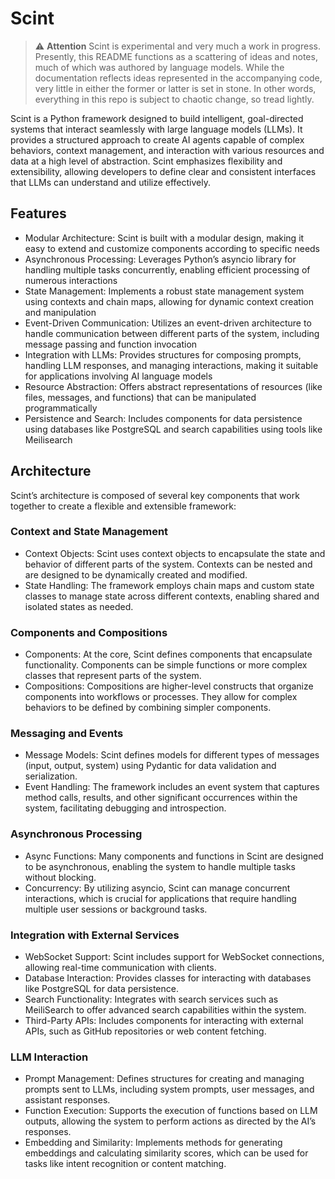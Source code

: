 # Scint

> ⚠️ **Attention**
> Scint is experimental and very much a work in progress. Presently, this README functions as a scattering of ideas and notes, much of which was authored by language models. While the documentation reflects ideas represented in the accompanying code, very little in either the former or latter is set in stone. In other words, everything in this repo is subject to chaotic change, so tread lightly.

Scint is a Python framework designed to build intelligent, goal-directed systems that interact seamlessly with large language models (LLMs). It provides a structured approach to create AI agents capable of complex behaviors, context management, and interaction with various resources and data at a high level of abstraction. Scint emphasizes flexibility and extensibility, allowing developers to define clear and consistent interfaces that LLMs can understand and utilize effectively.

## Features

- Modular Architecture: Scint is built with a modular design, making it easy to extend and customize components according to specific needs
- Asynchronous Processing: Leverages Python’s asyncio library for handling multiple tasks concurrently, enabling efficient processing of numerous interactions
- State Management: Implements a robust state management system using contexts and chain maps, allowing for dynamic context creation and manipulation
- Event-Driven Communication: Utilizes an event-driven architecture to handle communication between different parts of the system, including message passing and function invocation
- Integration with LLMs: Provides structures for composing prompts, handling LLM responses, and managing interactions, making it suitable for applications involving AI language models
- Resource Abstraction: Offers abstract representations of resources (like files, messages, and functions) that can be manipulated programmatically
- Persistence and Search: Includes components for data persistence using databases like PostgreSQL and search capabilities using tools like Meilisearch

## Architecture

Scint’s architecture is composed of several key components that work together to create a flexible and extensible framework:

### Context and State Management

- Context Objects: Scint uses context objects to encapsulate the state and behavior of different parts of the system. Contexts can be nested and are designed to be dynamically created and modified.
- State Handling: The framework employs chain maps and custom state classes to manage state across different contexts, enabling shared and isolated states as needed.

### Components and Compositions

- Components: At the core, Scint defines components that encapsulate functionality. Components can be simple functions or more complex classes that represent parts of the system.
- Compositions: Compositions are higher-level constructs that organize components into workflows or processes. They allow for complex behaviors to be defined by combining simpler components.

### Messaging and Events

- Message Models: Scint defines models for different types of messages (input, output, system) using Pydantic for data validation and serialization.
- Event Handling: The framework includes an event system that captures method calls, results, and other significant occurrences within the system, facilitating debugging and introspection.

### Asynchronous Processing

- Async Functions: Many components and functions in Scint are designed to be asynchronous, enabling the system to handle multiple tasks without blocking.
- Concurrency: By utilizing asyncio, Scint can manage concurrent interactions, which is crucial for applications that require handling multiple user sessions or background tasks.

### Integration with External Services

- WebSocket Support: Scint includes support for WebSocket connections, allowing real-time communication with clients.
- Database Interaction: Provides classes for interacting with databases like PostgreSQL for data persistence.
- Search Functionality: Integrates with search services such as MeiliSearch to offer advanced search capabilities within the system.
- Third-Party APIs: Includes components for interacting with external APIs, such as GitHub repositories or web content fetching.

### LLM Interaction

- Prompt Management: Defines structures for creating and managing prompts sent to LLMs, including system prompts, user messages, and assistant responses.
- Function Execution: Supports the execution of functions based on LLM outputs, allowing the system to perform actions as directed by the AI’s responses.
- Embedding and Similarity: Implements methods for generating embeddings and calculating similarity scores, which can be used for tasks like intent recognition or content matching.

